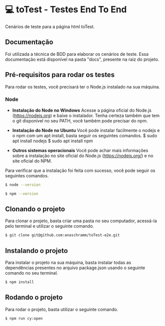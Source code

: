#   :computer: toTest - Testes End To End

Cenários de teste para a página html toTest.

## Documentação

Foi utilizada a técnica de BDD para elaborar os cenários de teste. Essa documentação está disponível na pasta "docs", presente na raiz do projeto. 

## Pré-requisitos para rodar os testes
Para rodar os testes, você precisará ter o Node.js instalado na sua máquina.

### Node

* <b>Instalação do Node no Windows</b>
Acesse a página oficial do Node.js (https://nodejs.org) e baixe o instalador. Tenha certeza também que tem o git disponível no seu PATH, você também pode precisar do npm.

* <b>Instalação do Node no Ubuntu</b>
Você pode instalar facilmente o nodejs e o npm com um apt install, basta seguir os seguintes comandos. $ sudo apt install nodejs $ sudo apt install npm

* <b>Outros sistemas operacionais</b>
Você pode achar mais informações sobre a instalação no site oficial do Node.js (https://nodejs.org/) e no site oficial do NPM.

Para verificar que a instalação foi feita com sucesso, você pode seguir os seguintes comandos. 

   ```bash
$ node --version

$ npm --version
  ```
  
## Clonando o projeto
Para clonar o projeto, basta criar uma pasta no seu computador, acessá-la pelo terminal e utilizar o seguinte comando.

   ```bash
$ git clone git@github.com:anaschramm/toTest-e2e.git
  ```

## Instalando o projeto
Para instalar o projeto na sua máquina, basta instalar todas as dependências presentes no arquivo package.json usando o seguinte comando no seu terminal.

  ```bash
$ npm install
  ```
  
## Rodando o projeto
Para rodar o projeto, basta utilizar o seguinte comando.

  ```bash
$ npm run cy:open
  ```
